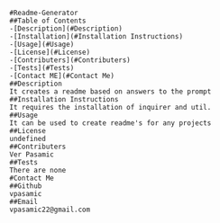 
    #Readme-Generator 
    ##Table of Contents
    -[Description](#Description)
    -[Installation](#Installation Instructions)
    -[Usage](#Usage)
    -[License](#License)
    -[Contributers](#Contributers)
    -[Tests](#Tests)
    -[Contact ME](#Contact Me)
    ##Description
    It creates a readme based on answers to the prompt 
    ##Installation Instructions
    It requires the installation of inquirer and util.
    ##Usage
    It can be used to create readme's for any projects
    ##License
    undefined
    ##Contributers
    Ver Pasamic
    ##Tests
    There are none
    #Contact Me
    ##Github
    vpasamic
    ##Email
    vpasamic22@gmail.com
  